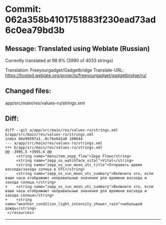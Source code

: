 # Commit: 062a358b4101751883f230ead73ad6c0ea79bd3b
## Message: Translated using Weblate (Russian)

Currently translated at 98.9% (3990 of 4033 strings)

Translation: Freeyourgadget/Gadgetbridge
Translate-URL: https://hosted.weblate.org/projects/freeyourgadget/gadgetbridge/ru/
## Changed files:
app/src/main/res/values-ru/strings.xml

## Diff:
```
diff --git a/app/src/main/res/values-ru/strings.xml b/app/src/main/res/values-ru/strings.xml
index 66e99597a1..0c76e6d1a0 100644
--- a/app/src/main/res/values-ru/strings.xml
+++ b/app/src/main/res/values-ru/strings.xml
@@ -3995,5 +3995,6 @@
     <string name="menuitem_zepp_flow">Zepp Flow</string>
     <string name="zepp_os_watchface_vital">Vital</string>
     <string name="zepp_os_sun_moon_utc_title">Отправить время восхода/захода солнца в UTC</string>
-    <string name="zepp_os_sun_moon_utc_summary">Включите это, если ваши часы отображают неправильные значения для времени восхода и захода солнца.</string>
+    <string name="zepp_os_sun_moon_utc_summary">Включите это, если ваши часы отображают неправильные значения для времени восхода и захода солнца</string>
+    <string name="weather_condition_light_intensity_shower_rain">небольшой дождь</string>
 </resources>
```
-----------------------------------
